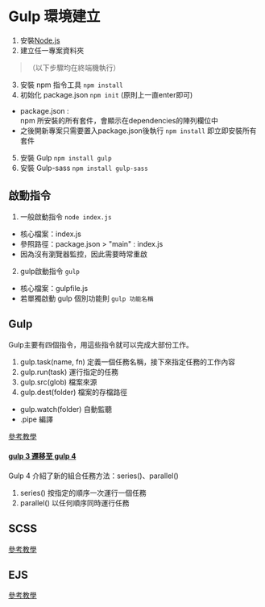 # Gulp 環境建立

1. 安裝[Node.js](https://nodejs.org/zh-tw/)
2. 建立任一專案資料夾

> （以下步驟均在終端機執行）
3. 安裝 npm 指令工具 `npm install`
4. 初始化 package.json `npm init` (原則上一直enter即可)

* package.json : <br>npm 所安裝的所有套件，會顯示在dependencies的陣列欄位中
* 之後開新專案只需要置入package.json後執行 `npm install` 即立即安裝所有套件

5. 安裝 Gulp `npm install gulp`
6. 安裝 Gulp-sass `npm install gulp-sass`

## 啟動指令

1. 一般啟動指令 `node index.js`
* 核心檔案：index.js
* 參照路徑：package.json > "main" : index.js
* 因為沒有瀏覽器監控，因此需要時常重啟

2. gulp啟動指令 `gulp` 
* 核心檔案：gulpfile.js
* 若單獨啟動 gulp 個別功能則 `gulp 功能名稱`


## Gulp
Gulp主要有四個指令，用這些指令就可以完成大部份工作。

1. gulp.task(name, fn) 定義一個任務名稱，接下來指定任務的工作內容
2. gulp.run(task) 運行指定的任務
3. gulp.src(glob) 檔案來源
4. gulp.dest(folder) 檔案的存檔路徑


* gulp.watch(folder) 自動監聽
* .pipe 編譯

[參考教學](https://wcc723.github.io/gulp/2014/09/24/gulp-task/)


#### [gulp 3 遷移至 gulp 4](https://tzuhui.github.io/2019/08/29/JavaScript/gulp/gulp3-to-4/)

Gulp 4 介紹了新的組合任務方法：series()、parallel()

1. series() 按指定的順序一次運行一個任務
2. parallel() 以任何順序同時運行任務

## SCSS
[參考教學](https://wcc723.github.io/css/2016/12/10/gulp-init/)

## EJS
[參考教學](https://medium.com/@seanyeh/ejs%E6%A8%A3%E6%9D%BF%E5%BC%95%E6%93%8E%E7%9A%84%E4%BD%BF%E7%94%A8%E6%96%B9%E5%BC%8F-40873ea2dfae)




